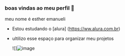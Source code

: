 ### boas vindas ao meu perfil 🖤  
meu nome é esther emanueli
- Estou estudando o [alura] (https://ww.alura.com.br)
- ultilizo esse espaço para organizar meu projetos

  ![]![image](https://media1.tenor.com/m/lvL3BcggVtcAAAAd/cristiano-ronaldo-drinking.gif)

